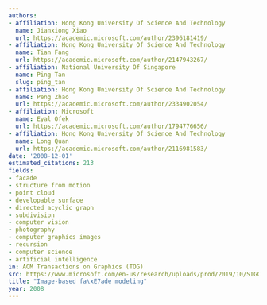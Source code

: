 ```yaml
---
authors:
- affiliation: Hong Kong University Of Science And Technology
  name: Jianxiong Xiao
  url: https://academic.microsoft.com/author/2396181419/
- affiliation: Hong Kong University Of Science And Technology
  name: Tian Fang
  url: https://academic.microsoft.com/author/2147943267/
- affiliation: National University Of Singapore
  name: Ping Tan
  slug: ping_tan
- affiliation: Hong Kong University Of Science And Technology
  name: Peng Zhao
  url: https://academic.microsoft.com/author/2334902054/
- affiliation: Microsoft
  name: Eyal Ofek
  url: https://academic.microsoft.com/author/1794776656/
- affiliation: Hong Kong University Of Science And Technology
  name: Long Quan
  url: https://academic.microsoft.com/author/2116981583/
date: '2008-12-01'
estimated_citations: 213
fields:
- facade
- structure from motion
- point cloud
- developable surface
- directed acyclic graph
- subdivision
- computer vision
- photography
- computer graphics images
- recursion
- computer science
- artificial intelligence
in: ACM Transactions on Graphics (TOG)
src: https://www.microsoft.com/en-us/research/uploads/prod/2019/10/SIGGRAPH_ASIA_Xiao_Facade.pdf
title: "Image-based fa\xE7ade modeling"
year: 2008
---
```

